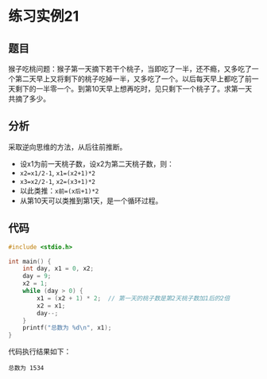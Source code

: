 # 练习实例21

## 题目

猴子吃桃问题：猴子第一天摘下若干个桃子，当即吃了一半，还不瘾，又多吃了一个第二天早上又将剩下的桃子吃掉一半，又多吃了一个。以后每天早上都吃了前一天剩下的一半零一个。到第10天早上想再吃时，见只剩下一个桃子了。求第一天共摘了多少。


## 分析

采取逆向思维的方法，从后往前推断。
- 设x1为前一天桃子数，设x2为第二天桃子数，则：
 - `x2=x1/2-1`, `x1=(x2+1)*2`
 - `x3=x2/2-1`, `x2=(x3+1)*2`
 - 以此类推：`x前=(x后+1)*2`
- 从第10天可以类推到第1天，是一个循环过程。

## 代码

```c
#include <stdio.h>

int main() {
    int day, x1 = 0, x2;
    day = 9;
    x2 = 1;
    while (day > 0) {
        x1 = (x2 + 1) * 2;  // 第一天的桃子数是第2天桃子数加1后的2倍
        x2 = x1;
        day--;
    }
    printf("总数为 %d\n", x1);
}
```

代码执行结果如下：

```text
总数为 1534
```